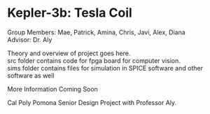 # Kepler-3b: Tesla Coil 

Group Members: Mae, Patrick, Amina, Chris, Javi, Alex, Diana  <br />
Advisor: Dr. Aly


Theory and overview of project goes here.<br />
src folder contains code for fpga board for computer vision.  <br />
sims folder contains files for simulation in SPICE software and other software as well  <br />


More Information Coming Soon

Cal Poly Pomona Senior Design Project with Professor Aly.
